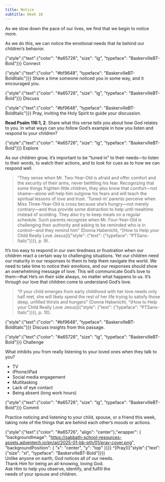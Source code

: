 ```yaml
---
title: Notice
subtitle: Week 10
---
```


As we slow down the pace of our lives, we find that we begin to notice more. 

As we do this, we can notice the emotional needs that lie behind our children’s behavior.

{"style":{"text":{"color": "#a65726", "size": "lg", "typeface": "BaskervilleBT-Bold"}}}
Connect

{"style":{"text":{"color": "#bf9648", "typeface": "BaskervilleBT-BoldItalic"}}}
Share a time someone noticed you in some way, and it encouraged you.

{"style":{"text":{"color": "#a65726", "size": "lg", "typeface": "BaskervilleBT-Bold"}}}
Discuss

{"style":{"text":{"color": "#bf9648", "typeface": "BaskervilleBT-BoldItalic"}}}
Pray, inviting the Holy Spirit to guide your discussion.

**Read Psalm 116:1, 2**. Share what this verse tells you about how God relates to you. In what ways can you follow God’s example in how you listen and respond to your children?

{"style":{"text":{"color": "#a65726", "size": "lg", "typeface": "BaskervilleBT-Bold"}}}
Explore

As our children grow, it’s important to be “tuned in” to their needs—to listen to their words, to watch their actions, and to look for cues as to how we can respond well.

> “They sense when Mr. Two-Year-Old is afraid and offer comfort and the security of their arms, never belittling his fear. Recognizing that some things frighten little children, they also know that comfort—not shame—alone will help him outgrow his fears and will teach the spiritual lessons of love and trust.
> ‘Tuned-in’ parents perceive when Miss Three-Year-Old is cross because she’s hungry—not merely contrary—and thus provide some distraction to help until mealtime instead of scolding. They also try to keep meals on a regular schedule.
> Such parents recognize when Mr. Four-Year-Old is challenging their authority and asking to be reminded who is in control—and they remind him” (Donna Habenicht, ^[How to Help your Child Really Love Jesus]({"style": {"text": {"typeface": "PTSans-Italic"}}}), p. 9).

It’s too easy to respond in our own tiredness or frustration when our children react a certain way to challenging situations. Yet our children need our maturity in our responses to them to help them navigate the world. We need to take time to notice their emotions, and our responses should show an overwhelming message of love. This will communicate God’s love to them—that He’s on their side always, no matter what happens to us. It’s through our love that children come to understand God’s love.

> “If your child emerges from early childhood with her love needs only half met, she will likely spend the rest of her life trying to satisfy those deep, unfilled thirsts and hungers” (Donna Habenicht, ^[How to Help your Child Really Love Jesus]({"style": {"text": {"typeface": "PTSans-Italic"}}}), p. 10).

{"style":{"text":{"color": "#bf9648", "typeface": "BaskervilleBT-BoldItalic"}}}
Discuss insights from this passage.

{"style":{"text":{"color": "#a65726", "size": "lg", "typeface": "BaskervilleBT-Bold"}}}
Challenge

What inhibits you from really listening to your loved ones when they talk to you?

- TV
- iPhone/iPad
- Social media engagement
- Multitasking
- Lack of eye contact
- Being absent (long work hours)

{"style":{"text":{"color": "#a65726", "size": "lg", "typeface": "BaskervilleBT-Bold"}}}
Commit

Practice noticing and listening to your child, spouse, or a friend this week, taking note of the things that are behind each other’s moods or actions.

{"style":{"text":{"color": "#a65726", "align": "center"},"wrapper": { "backgroundImage": "https://sabbath-school-resources-assets.adventech.io/en/aij/2025-01-bb-pth/01/pray-cover.png", "backgroundPosition": { "x": "center", "y": "top" }}}}
^[Pray]({"style":{"text":{"size": "xl", "typeface": "BaskervilleBT-Bold"}}})\
Unlike anyone on earth, God notices all of our needs.\
Thank Him for being an all-knowing, loving God.\
Ask Him to help you observe, identify, and fulfill the\
needs of your spouse and children.